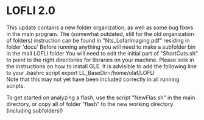 # LOFLI 2.0

This update contains a new folder organization, as well as some bug fixws in the main program.
The (somewhat outdated, still for the old organization of folders) instruction can be found in 
"Nts_LofarImaging.pdf" residing in folder 'docu'
Before running anything you will need to make a subfolder  bin  in the mail LOFLI folder
You will need to edit the initial part of "ShortCuts.sh" to point to the right directories for libraries on your machine.
Please look in the instructions on how to install GLE.
It is advisible to add the following line to your  .bashrc  script
   export LL_BaseDir=/home/olaf/LOFLI  
Note that this may not yet have been included correctly in all running scripts.

To get started on analyzing a flash, use the script "NewFlas.sh" in the main directory, or copy all of folder "flash" to the new working directory (including subfolders!)
